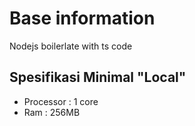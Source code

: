 # Base information
Nodejs boilerlate with ts code

## Spesifikasi Minimal "Local"
- Processor : 1 core
- Ram : 256MB

